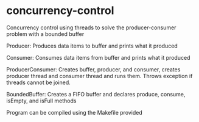 # concurrency-control
Concurrency control using threads to solve the producer-consumer problem with a bounded buffer

Producer: Produces data items to buffer and prints what it produced

Consumer: Consumes data items from buffer and prints what it produced

ProducerConsumer: Creates buffer, producer, and consumer, creates producer thread and consumer thread and runs them. 
Throws exception if threads cannot be joined.

BoundedBuffer: Creates a FIFO buffer and declares produce, consume, isEmpty, and isFull methods

Program can be compiled using the Makefile provided
